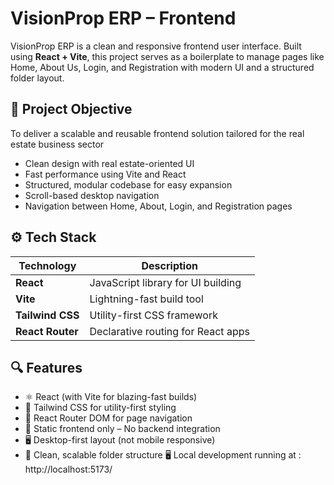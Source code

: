 # VisionProp ERP – Frontend

VisionProp ERP is a clean and responsive frontend user interface. Built using **React + Vite**, this project serves as a boilerplate to manage pages like Home, About Us, Login, and Registration with modern UI and a structured folder layout.


## 🎯 Project Objective

To deliver a scalable and reusable frontend solution tailored for the real estate business sector

- Clean design with real estate-oriented UI
- Fast performance using Vite and React
- Structured, modular codebase for easy expansion
- Scroll-based desktop navigation 
- Navigation between Home, About, Login, and Registration pages

## ⚙️ Tech Stack

| Technology      | Description                        |
|-----------------|------------------------------------|
| **React**       | JavaScript library for UI building |
| **Vite**        | Lightning-fast build tool          |
| **Tailwind CSS**| Utility-first CSS framework        |
| **React Router**| Declarative routing for React apps |

## 🔍 Features

- ⚛️ React (with Vite for blazing-fast builds)
- 🎨 Tailwind CSS for utility-first styling
- 🧭 React Router DOM for page navigation
- 🔗 Static frontend only – No backend integration
- 🖥️ Desktop-first layout (not mobile responsive)
- 🧱 Clean, scalable folder structure
🖥️ Local development running at : http://localhost:5173/






